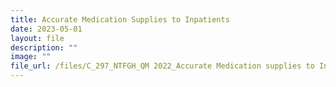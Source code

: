 ```yaml
---
title: Accurate Medication Supplies to Inpatients
date: 2023-05-01
layout: file
description: ""
image: ""
file_url: /files/C_297_NTFGH_QM 2022_Accurate Medication supplies to Inpatients.pdf
---
```

